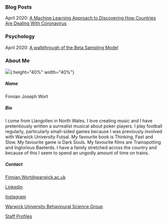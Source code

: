 ### Blog Posts

April 2020: [A Machine Learning Approach to Discovering How Countries Are Dealing With Coronavirus](COVID_model_1.md) 

### Psychology

April 2020: [A walkthrough of the Beta Sampling Model](#IBDm_md.md)

### About Me

![](image0.jpeg){:height="40%" width="40%"}

##### Name

Finnian Joseph Wort

##### Bio

I come from Llangollen in North Wales. I love creating music and I have pretentiously written a surrealist musical about poker players. I play football regularly, particularly small-sided games because I was previously involved with Warwick University Futsal. My favourite book is Thinking, Fast and Slow. My favourite game is Dark Souls. My favourite films are Trainspotting and Inglorious Basterds. I have a family stretched across the country and because of this I seem to spend an ungodly amount of time on trains. 

##### Contact

[Finnian.Wort@warwick.ac.uk]()

[Linkedin](https://www.linkedin.com/in/finnian-wort-20242917a)

[Instagram](https://www.instagram.com/finnstagram3/?hl=en)

[Warwick University Behavioural Science Group](https://warwick.ac.uk/fac/sci/psych/research/behaviouralscience)

[Staff Profiles](https://warwick.ac.uk/fac/sci/psych/people/phd/staffprofiles)

